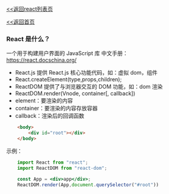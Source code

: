 [<<返回react列表页](/react/index)

[<<返回首页](/index)

### React 是什么？
一个用于构建用户界面的 JavaScript 库
中文手册：https://react.docschina.org/



- React.js 提供 React.js 核心功能代码，如：虚拟 dom，组件
- React.createElement(type,props,children);
- ReactDOM 提供了与浏览器交互的 DOM 功能，如：dom 渲染
- ReactDOM.render(Vnode, container[, callback])
- element：要渲染的内容
- container：要渲染的内容存放容器
- callback：渲染后的回调函数

```html
    <body>
        <div id="root"></div>
    </body>
```

示例：
```jsx
    import React from "react";
    import ReactDOM from "react-dom";

    const App = <div>app</div>;
    ReactDOM.render(App,document.querySelector("#root"))


```


